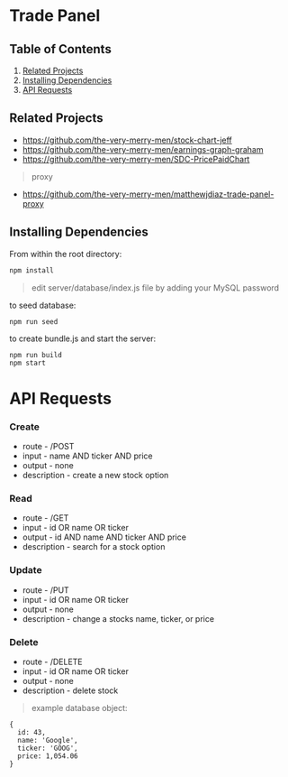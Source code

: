 # Trade Panel

## Table of Contents

1. [Related Projects](#related-projects)
1. [Installing Dependencies](#installing-dependencies)
1. [API Requests](#api-requests)

## Related Projects

  - https://github.com/the-very-merry-men/stock-chart-jeff
  - https://github.com/the-very-merry-men/earnings-graph-graham
  - https://github.com/the-very-merry-men/SDC-PricePaidChart
  > proxy
  - https://github.com/the-very-merry-men/matthewjdiaz-trade-panel-proxy


## Installing Dependencies

From within the root directory:
```sh
npm install
```
> edit server/database/index.js file by adding your MySQL password

to seed database:
```
npm run seed
```

to create bundle.js and start the server:
```
npm run build
npm start
```


# API Requests
### Create
- route - /POST
- input - name AND ticker AND price
- output - none
- description - create a new stock option

### Read
- route - /GET
- input - id OR name OR ticker
- output - id AND name AND ticker AND price
- description - search for a stock option

### Update
- route - /PUT
- input - id OR name OR ticker
- output - none
- description - change a stocks name, ticker, or price

### Delete
- route - /DELETE
- input - id OR name OR ticker
- output - none
- description - delete stock
    
> example database object:
```
{
  id: 43,
  name: 'Google',
  ticker: 'GOOG',
  price: 1,054.06
}
```
